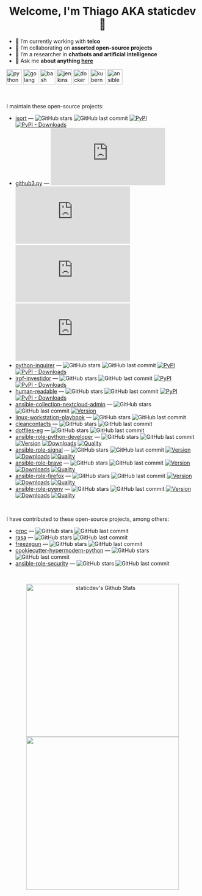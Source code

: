 <h1 align="center"> Welcome, I'm Thiago AKA staticdev 👋 </h1>

- 🔭 I’m currently working with **telco**
- 👯 I’m collaborating on **assorted open-source projects**
- 🌱 I’m a researcher in **chatbots and artificial intelligence**
- 💬 Ask me **about anything [here](https://github.com/staticdev/staticdev/issues)**

<p align="left"><img src="https://www.vectorlogo.zone/logos/python/python-icon.svg" alt="python" width="40" height="40"/> <img src="https://www.vectorlogo.zone/logos/golang/golang-icon.svg" alt="golang" width="40" height="40"/> <img src="https://www.vectorlogo.zone/logos/gnu_bash/gnu_bash-icon.svg" alt="bash" width="40" height="40"/> <img src="https://www.vectorlogo.zone/logos/jenkins/jenkins-icon.svg" alt="jenkins" width="40" height="40"/> <img src="https://www.vectorlogo.zone/logos/docker/docker-icon.svg" alt="docker" width="40" height="40"/> <img src="https://www.vectorlogo.zone/logos/kubernetes/kubernetes-icon.svg" alt="kubernetes" width="40" height="40"/> <img src="https://www.vectorlogo.zone/logos/ansible/ansible-icon.svg" alt="ansible" width="40" height="40"/></p>

<br />

I maintain these open-source projects:

<!-- [[[cog

repos = [
    "PyCQA/isort",
    "sigmavirus24/github3.py",
    "magmax/python-inquirer",
    "staticdev/irpf-investidor",
    "staticdev/human-readable",
]

for repo in repos:
    org, _, package = repo.partition("/")
    entry = f"""\
- [{package}](https://github.com/{repo}) &mdash;
  ![GitHub stars](https://img.shields.io/github/stars/{repo}?style=flat-square)
  ![GitHub last commit](https://img.shields.io/github/last-commit/{repo}?logo=python&style=flat-square)
  [![PyPI](https://img.shields.io/pypi/v/{package}?style=flat-square)](https://pypi.org/project/{package})
  [![PyPI - Downloads](https://img.shields.io/pypi/dm/{package}?style=flat-square)](https://pypistats.org/packages/{package})
"""
    cog.out(entry)

repos = [
    "nextcloud/ansible-collection-nextcloud-admin",
    "staticdev/linux-workstation-playbook",
    "staticdev/cleancontacts",
    "staticdev/dotfiles-eg",
]

for repo in repos:
    org, _, package = repo.partition("/")
    entry = f"""\
- [{package}]({url}) &mdash;
  ![GitHub last commit](https://img.shields.io/github/last-commit/{repo}?logo=python&style=flat-square)
  ![GitHub stars](https://img.shields.io/github/stars/{repo}?style=flat-square)
"""
    cog.out(entry)

repos = [
    ("staticdev/ansible-role-python-developer", 55262),
    ("staticdev/ansible-role-signal", 55466),
    ("staticdev/ansible-role-brave", 55985),
    ("staticdev/ansible-role-firefox", 55555),
    ("staticdev/ansible-role-pyenv", 55478),
]

for repo, galaxy_id in repos:
    org, _, package = repo.partition("/")
    entry = f"""\
- [{package}]({url}) &mdash;
  ![GitHub last commit](https://img.shields.io/github/last-commit/{repo}?logo=python&style=flat-square)
  ![GitHub stars](https://img.shields.io/github/stars/{repo}?style=flat-square)
  [![Version](https://img.shields.io/github/release/{repo}.svg)](https://github.com/{repo}/releases/)
  [![Downloads](https://img.shields.io/ansible/role/d/{galaxy_id})](https://galaxy.ansible.com/{repo})
  [![Quality](https://img.shields.io/ansible/quality/{galaxy_id})](https://galaxy.ansible.com/{repo})
"""
    cog.out(entry)

]]] -->
- [isort](https://github.com/PyCQA/isort) &mdash;
  ![GitHub stars](https://img.shields.io/github/stars/PyCQA/isort?style=flat-square)
  ![GitHub last commit](https://img.shields.io/github/last-commit/PyCQA/isort?logo=python&style=flat-square)
  [![PyPI](https://img.shields.io/pypi/v/isort?style=flat-square)](https://pypi.org/project/isort)
  [![PyPI - Downloads](https://img.shields.io/pypi/dm/isort?style=flat-square)](https://pypistats.org/packages/isort)
- [github3.py](https://github.com/sigmavirus24/github3.py) &mdash;
  ![GitHub stars](https://img.shields.io/github/stars/sigmavirus24/github3.py?style=flat-square)
  ![GitHub last commit](https://img.shields.io/github/last-commit/sigmavirus24/github3.py?logo=python&style=flat-square)
  [![PyPI](https://img.shields.io/pypi/v/github3.py?style=flat-square)](https://pypi.org/project/github3.py)
  [![PyPI - Downloads](https://img.shields.io/pypi/dm/github3.py?style=flat-square)](https://pypistats.org/packages/github3.py)
- [python-inquirer](https://github.com/magmax/python-inquirer) &mdash;
  ![GitHub stars](https://img.shields.io/github/stars/magmax/python-inquirer?style=flat-square)
  ![GitHub last commit](https://img.shields.io/github/last-commit/magmax/python-inquirer?logo=python&style=flat-square)
  [![PyPI](https://img.shields.io/pypi/v/python-inquirer?style=flat-square)](https://pypi.org/project/python-inquirer)
  [![PyPI - Downloads](https://img.shields.io/pypi/dm/python-inquirer?style=flat-square)](https://pypistats.org/packages/python-inquirer)
- [irpf-investidor](https://github.com/staticdev/irpf-investidor) &mdash;
  ![GitHub stars](https://img.shields.io/github/stars/staticdev/irpf-investidor?style=flat-square)
  ![GitHub last commit](https://img.shields.io/github/last-commit/staticdev/irpf-investidor?logo=python&style=flat-square)
  [![PyPI](https://img.shields.io/pypi/v/irpf-investidor?style=flat-square)](https://pypi.org/project/irpf-investidor)
  [![PyPI - Downloads](https://img.shields.io/pypi/dm/irpf-investidor?style=flat-square)](https://pypistats.org/packages/irpf-investidor)
- [human-readable](https://github.com/staticdev/human-readable) &mdash;
  ![GitHub stars](https://img.shields.io/github/stars/staticdev/human-readable?style=flat-square)
  ![GitHub last commit](https://img.shields.io/github/last-commit/staticdev/human-readable?logo=python&style=flat-square)
  [![PyPI](https://img.shields.io/pypi/v/human-readable?style=flat-square)](https://pypi.org/project/human-readable)
  [![PyPI - Downloads](https://img.shields.io/pypi/dm/human-readable?style=flat-square)](https://pypistats.org/packages/human-readable)
- [ansible-collection-nextcloud-admin](https://github.com/nextcloud/ansible-collection-nextcloud-admin) &mdash;
  ![GitHub stars](https://img.shields.io/github/stars/nextcloud/ansible-collection-nextcloud-admin?style=flat-square)
  ![GitHub last commit](https://img.shields.io/github/last-commit/nextcloud/ansible-collection-nextcloud-admin?logo=python&style=flat-square)
  [![Version](https://img.shields.io/github/release/nextcloud/ansible-collection-nextcloud-admin.svg)](https://github.com/nextcloud/ansible-collection-nextcloud-admin/releases/)
- [linux-workstation-playbook](https://github.com/staticdev/linux-workstation-playbook) &mdash;
  ![GitHub stars](https://img.shields.io/github/stars/staticdev/linux-workstation-playbook?style=flat-square)
  ![GitHub last commit](https://img.shields.io/github/last-commit/staticdev/linux-workstation-playbook?logo=python&style=flat-square)
- [cleancontacts](https://github.com/staticdev/cleancontacts) &mdash;
  ![GitHub stars](https://img.shields.io/github/stars/staticdev/cleancontacts?style=flat-square)
  ![GitHub last commit](https://img.shields.io/github/last-commit/staticdev/cleancontacts?logo=python&style=flat-square)
- [dotfiles-eg](https://github.com/staticdev/dotfiles-eg) &mdash;
  ![GitHub stars](https://img.shields.io/github/stars/staticdev/dotfiles-eg?style=flat-square)
  ![GitHub last commit](https://img.shields.io/github/last-commit/staticdev/dotfiles-eg?logo=python&style=flat-square)
- [ansible-role-python-developer](https://github.com/staticdev/ansible-role-python-developer) &mdash;
  ![GitHub stars](https://img.shields.io/github/stars/staticdev/ansible-role-python-developer?style=flat-square)
  ![GitHub last commit](https://img.shields.io/github/last-commit/staticdev/ansible-role-python-developer?logo=python&style=flat-square)
  [![Version](https://img.shields.io/github/release/staticdev/ansible-role-python-developer.svg)](https://github.com/staticdev/ansible-role-python-developer/releases/)
  [![Downloads](https://img.shields.io/ansible/role/d/55262)](https://galaxy.ansible.com/staticdev/ansible-role-python-developer)
  [![Quality](https://img.shields.io/ansible/quality/55262)](https://galaxy.ansible.com/staticdev/ansible-role-python-developer)
- [ansible-role-signal](https://github.com/staticdev/ansible-role-signal) &mdash;
  ![GitHub stars](https://img.shields.io/github/stars/staticdev/ansible-role-signal?style=flat-square)
  ![GitHub last commit](https://img.shields.io/github/last-commit/staticdev/ansible-role-signal?logo=python&style=flat-square)
  [![Version](https://img.shields.io/github/release/staticdev/ansible-role-signal.svg)](https://github.com/staticdev/ansible-role-signal/releases/)
  [![Downloads](https://img.shields.io/ansible/role/d/55466)](https://galaxy.ansible.com/staticdev/ansible-role-signal)
  [![Quality](https://img.shields.io/ansible/quality/55466)](https://galaxy.ansible.com/staticdev/ansible-role-signal)
- [ansible-role-brave](https://github.com/staticdev/ansible-role-brave) &mdash;
  ![GitHub stars](https://img.shields.io/github/stars/staticdev/ansible-role-brave?style=flat-square)
  ![GitHub last commit](https://img.shields.io/github/last-commit/staticdev/ansible-role-brave?logo=python&style=flat-square)
  [![Version](https://img.shields.io/github/release/staticdev/ansible-role-brave.svg)](https://github.com/staticdev/ansible-role-brave/releases/)
  [![Downloads](https://img.shields.io/ansible/role/d/55985)](https://galaxy.ansible.com/staticdev/ansible-role-brave)
  [![Quality](https://img.shields.io/ansible/quality/55985)](https://galaxy.ansible.com/staticdev/ansible-role-brave)
- [ansible-role-firefox](https://github.com/staticdev/ansible-role-firefox) &mdash;
  ![GitHub stars](https://img.shields.io/github/stars/staticdev/ansible-role-firefox?style=flat-square)
  ![GitHub last commit](https://img.shields.io/github/last-commit/staticdev/ansible-role-firefox?logo=python&style=flat-square)
  [![Version](https://img.shields.io/github/release/staticdev/ansible-role-firefox.svg)](https://github.com/staticdev/ansible-role-firefox/releases/)
  [![Downloads](https://img.shields.io/ansible/role/d/55555)](https://galaxy.ansible.com/staticdev/ansible-role-firefox)
  [![Quality](https://img.shields.io/ansible/quality/55555)](https://galaxy.ansible.com/staticdev/ansible-role-firefox)
- [ansible-role-pyenv](https://github.com/staticdev/ansible-role-pyenv) &mdash;
  ![GitHub stars](https://img.shields.io/github/stars/staticdev/ansible-role-pyenv?style=flat-square)
  ![GitHub last commit](https://img.shields.io/github/last-commit/staticdev/ansible-role-pyenv?logo=python&style=flat-square)
  [![Version](https://img.shields.io/github/release/staticdev/ansible-role-pyenv.svg)](https://github.com/staticdev/ansible-role-pyenv/releases/)
  [![Downloads](https://img.shields.io/ansible/role/d/55478)](https://galaxy.ansible.com/staticdev/ansible-role-pyenv)
  [![Quality](https://img.shields.io/ansible/quality/55478)](https://galaxy.ansible.com/staticdev/ansible-role-pyenv)
<!-- [[[end]]] -->

<br />

I have contributed to these open-source projects, among others:

<!-- [[[cog

repos = [
    "grpc/grpc",
    "RasaHQ/rasa",
    "spulec/freezegun",
    "cjolowicz/cookiecutter-hypermodern-python",
    "geerlingguy/ansible-role-security",
]

for repo in repos:
    org, _, package = repo.partition("/")
    entry = f"""\
- [{package}]({url}) &mdash;
  ![GitHub last commit](https://img.shields.io/github/last-commit/{repo}?logo=python&style=flat-square)
  ![GitHub stars](https://img.shields.io/github/stars/{repo}?style=flat-square)
"""
    cog.out(entry)

]]] -->
- [grpc](https://github.com/grpc/grpc) &mdash;
  ![GitHub stars](https://img.shields.io/github/stars/grpc/grpc?style=flat-square)
  ![GitHub last commit](https://img.shields.io/github/last-commit/grpc/grpc?logo=python&style=flat-square)
- [rasa](https://github.com/RasaHQ/rasa) &mdash;
  ![GitHub stars](https://img.shields.io/github/stars/RasaHQ/rasa?style=flat-square)
  ![GitHub last commit](https://img.shields.io/github/last-commit/RasaHQ/rasa?logo=python&style=flat-square)
- [freezegun](https://github.com/spulec/freezegun) &mdash;
  ![GitHub stars](https://img.shields.io/github/stars/spulec/freezegun?style=flat-square)
  ![GitHub last commit](https://img.shields.io/github/last-commit/spulec/freezegun?logo=python&style=flat-square)
- [cookiecutter-hypermodern-python](https://github.com/cjolowicz/cookiecutter-hypermodern-python) &mdash;
  ![GitHub stars](https://img.shields.io/github/stars/cjolowicz/cookiecutter-hypermodern-python?style=flat-square)
  ![GitHub last commit](https://img.shields.io/github/last-commit/cjolowicz/cookiecutter-hypermodern-python?logo=python&style=flat-square)
- [ansible-role-security](https://github.com/geerlingguy/ansible-role-security) &mdash;
  ![GitHub stars](https://img.shields.io/github/stars/geerlingguy/ansible-role-security?style=flat-square)
  ![GitHub last commit](https://img.shields.io/github/last-commit/geerlingguy/ansible-role-security?logo=python&style=flat-square)
<!-- [[[end]]] -->

<br />

<p align = "center">
  <img alt="staticdev's Github Stats" src="https://github-readme-stats.vercel.app/api?username=staticdev&show_icons=true&hide_border=true" width=400 />
  <img src="https://github-readme-streak-stats.herokuapp.com?user=staticdev&hide_border=true" width=400>
</p>
